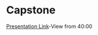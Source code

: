 # Capstone

[Presentation Link](https://wmedu.hosted.panopto.com/Panopto/Pages/Embed.aspx?id=fe7a20b9-4e4e-4201-862e-ae9400f7cee9)-View from 40:00
